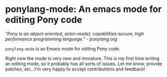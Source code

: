 # ponylang-mode: An emacs mode for editing Pony code

*"Pony is an object-oriented, actor-model, capabilities-secure, high
performance programming language."*
*- ponylang.org*

`ponylang-mode` is an Emacs mode for editing Pony code.

Right now the mode is very new and immature. This is my first time
writing an editing mode, so it probably has all sorts of issues. Let
me know, provide patches, etc...I'm very happy to accept
contributions and feedback!


